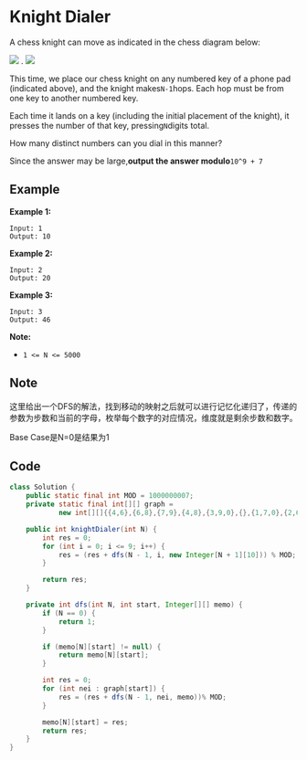 # Knight Dialer

A chess knight can move as indicated in the chess diagram below:

![](https://assets.leetcode.com/uploads/2018/10/12/knight.png) . ![](https://assets.leetcode.com/uploads/2018/10/30/keypad.png)

This time, we place our chess knight on any numbered key of a phone pad (indicated above), and the knight makes`N-1`hops. Each hop must be from one key to another numbered key.

Each time it lands on a key (including the initial placement of the knight), it presses the number of that key, pressing`N`digits total.

How many distinct numbers can you dial in this manner?

Since the answer may be large,**output the answer modulo**`10^9 + 7`

## Example

**Example 1:**

```
Input: 1
Output: 10
```

**Example 2:**

```
Input: 2
Output: 20
```

**Example 3:**

```
Input: 3
Output: 46
```

**Note:**

* `1 <= N <= 5000`

## Note

这里给出一个DFS的解法，找到移动的映射之后就可以进行记忆化递归了，传递的参数为步数和当前的字母，枚举每个数字的对应情况，维度就是剩余步数和数字。

Base Case是N=0是结果为1

## Code

```java
class Solution {
    public static final int MOD = 1000000007;
    private static final int[][] graph = 
            new int[][]{{4,6},{6,8},{7,9},{4,8},{3,9,0},{},{1,7,0},{2,6},{1,3},{2,4}};

    public int knightDialer(int N) {
        int res = 0;
        for (int i = 0; i <= 9; i++) {
            res = (res + dfs(N - 1, i, new Integer[N + 1][10])) % MOD;
        }

        return res;
    }

    private int dfs(int N, int start, Integer[][] memo) {
        if (N == 0) {
            return 1;
        }

        if (memo[N][start] != null) {
            return memo[N][start];
        }

        int res = 0;
        for (int nei : graph[start]) {
            res = (res + dfs(N - 1, nei, memo))% MOD;
        }

        memo[N][start] = res;
        return res;
    }
}
```
